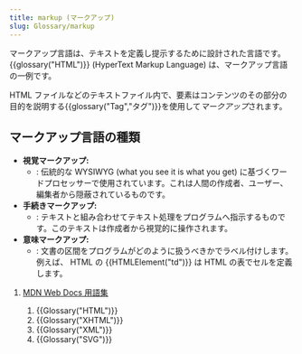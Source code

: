 ```yaml
---
title: markup (マークアップ)
slug: Glossary/markup
---
```


マークアップ言語は、テキストを定義し提示するために設計された言語です。 {{glossary("HTML")}} (HyperText Markup Language) は、マークアップ言語の一例です。

HTML ファイルなどのテキストファイル内で、要素はコンテンツのその部分の目的を説明する{{glossary("Tag","タグ")}}を使用して*マークアップ*されます。

## マークアップ言語の種類

- **視覚マークアップ:**
  - : 伝統的な WYSIWYG (what you see it is what you get) に基づくワードプロセッサーで使用されています。これは人間の作成者、ユーザー、編集者から隠蔽されているものです。
- **手続きマークアップ:**
  - : テキストと組み合わせてテキスト処理をプログラムへ指示するものです。このテキストは作成者から視覚的に操作されます。
- **意味マークアップ:**
  - : 文書の区間をプログラムがどのように扱うべきかでラベル付けします。例えば、 HTML の {{HTMLElement("td")}} は HTML の表でセルを定義します。

1. [MDN Web Docs 用語集](/ja/docs/Glossary)

    1. {{Glossary("HTML")}}
    2. {{Glossary("XHTML")}}
    3. {{Glossary("XML")}}
    4. {{Glossary("SVG")}}
